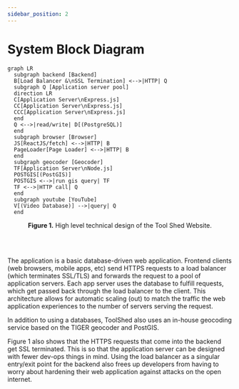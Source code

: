 ```yaml
---
sidebar_position: 2
---
```


# System Block Diagram

```mermaid
graph LR
  subgraph backend [Backend]
  B[Load Balancer &\nSSL Termination] <-->|HTTP| Q
  subgraph Q [Application server pool]
  direction LR
  C[Application Server\nExpress.js]
  CC[Application Server\nExpress.js]
  CCC[Application Server\nExpress.js]
  end
  Q <-->|read/write| D[(PostgreSQL)]
  end
  subgraph browser [Browser]
  JS[ReactJS/fetch] <-->|HTTP| B
  PageLoader[Page Loader] <-->|HTTP| B
  end
  subgraph geocoder [Geocoder]
  TF[Application Server\nNode.js]
  POSTGIS[(PostGIS)]
  POSTGIS <-->|run gis query| TF
  TF <-->|HTTP call| Q
  end
  subgraph youtube [YouTube]
  V[(Video Database)] -->|query| Q
  end
```
<p align="center"><b>Figure 1.</b> High level technical design of the Tool Shed Website.</p> 
<br></br>
 

The application is a basic database-driven web application. Frontend clients (web browsers, mobile apps, etc) send HTTPS requests to a load balancer (which terminates SSL/TLS) and forwards the request to a pool of application servers. Each app server uses the database to fulfill requests, which get passed back through the load balancer to the client. This architecture allows for automatic scaling (out) to match the traffic the web application experiences to the number of servers serving the request.

In addition to using a databases, ToolShed also uses an in-house geocoding service based on the TIGER geocoder and PostGIS.

Figure 1 also shows that the HTTPS requests that come into the backend get SSL terminated. This is so that the application server can be designed with fewer dev-ops things in mind. Using the load balancer as a singular entry/exit point for the backend also frees up developers from having to worry about hardening their web application against attacks on the open internet.
